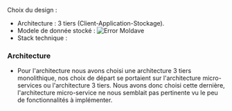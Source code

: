 Choix du design :

- Architecture : 3 tiers (Client-Application-Stockage).
- Modele de donnée stocké : 
![Error Moldave](https://raw.githubusercontent.com/MisterDelaunay/tp-architecture/SI-API-birthday/SI-API-birthday/projet/BDD.PNG)
- Stack technique : 

### Architecture
- Pour l'architecture nous avons choisi une architecture 3 tiers monolithique, nos choix de départ se portaient sur l'architecture micro-services ou l'architecture 3 tiers.
Nous avons donc choisi cette dernière, l'architecture micro-service ne nous semblait pas pertinente vu le peu de fonctionnalités à implémenter.
